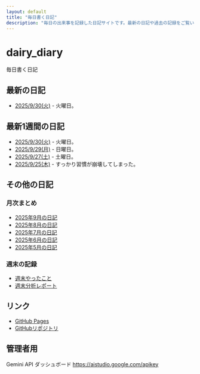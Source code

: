 ```yaml
---
layout: default
title: "毎日書く日記"
description: "毎日の出来事を記録した日記サイトです。最新の日記や過去の記録をご覧いただけます。"
---
```


# dairy_diary

毎日書く日記

## 最新の日記

- [2025/9/30(火)](diary/2025/09/20250930.md) - 火曜日。

## 最新1週間の日記

- [2025/9/30(火)](diary/2025/09/20250930.md) - 火曜日。
- [2025/9/29(月)](diary/2025/09/20250929.md) - 日曜日。
- [2025/9/27(土)](diary/2025/09/20250927.md) - 土曜日。
- [2025/9/25(木)](diary/2025/09/20250925.md) - すっかり習慣が崩壊してしまった。

## その他の日記

### 月次まとめ

- [2025年9月の日記](diary/2025/monthly/202509.md)
- [2025年8月の日記](diary/2025/monthly/202508.md)
- [2025年7月の日記](diary/2025/monthly/202507.md)
- [2025年6月の日記](diary/2025/monthly/202506.md)
- [2025年5月の日記](diary/2025/monthly/202505.md)

### 週末の記録

- [週末やったこと](diary/2025/weekend/weekend_diary.md)
- [週末分析レポート](diary/2025/weekend/analysis_report.md)

## リンク

- [GitHub Pages](https://hika-pan.github.io/daily_diary/)
- [GitHubリポジトリ](https://github.com/hika-pan/daily_diary)

## 管理者用

Gemini API ダッシュボード <https://aistudio.google.com/apikey>

